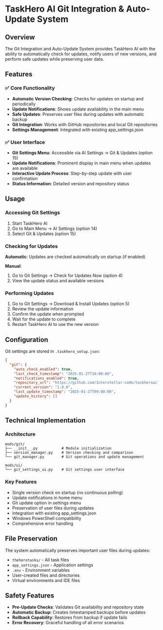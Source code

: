 # TaskHero AI Git Integration & Auto-Update System

## Overview

The Git Integration and Auto-Update System provides TaskHero AI with the ability to automatically check for updates, notify users of new versions, and perform safe updates while preserving user data.

## Features

### ✅ Core Functionality
- **Automatic Version Checking**: Checks for updates on startup and periodically
- **Update Notifications**: Shows update availability in the main menu
- **Safe Updates**: Preserves user files during updates with automatic backup
- **Git Integration**: Works with GitHub repositories and local Git repositories
- **Settings Management**: Integrated with existing app_settings.json

### ✅ User Interface
- **Git Settings Menu**: Accessible via AI Settings → Git & Updates (option 15)
- **Update Notifications**: Prominent display in main menu when updates are available
- **Interactive Update Process**: Step-by-step update with user confirmation
- **Status Information**: Detailed version and repository status

## Usage

### Accessing Git Settings

1. Start TaskHero AI
2. Go to Main Menu → AI Settings (option 14)
3. Select Git & Updates (option 15)

### Checking for Updates

**Automatic**: Updates are checked automatically on startup (if enabled)

**Manual**:
1. Go to Git Settings → Check for Updates Now (option 4)
2. View the update status and available versions

### Performing Updates

1. Go to Git Settings → Download & Install Updates (option 5)
2. Review the update information
3. Confirm the update when prompted
4. Wait for the update to complete
5. Restart TaskHero AI to use the new version

## Configuration

Git settings are stored in `.taskhero_setup.json`:

```json
{
  "git": {
    "auto_check_enabled": true,
    "last_check_timestamp": "2025-01-27T10:00:00",
    "notifications_enabled": true,
    "repository_url": "https://github.com/Interstellar-code/taskheroai",
    "current_version": "1.0.0",
    "last_update_timestamp": "2025-01-27T09:00:00",
    "update_history": []
  }
}
```

## Technical Implementation

### Architecture

```
mods/git/
├── __init__.py           # Module initialization
├── version_manager.py    # Version checking and comparison
└── git_manager.py        # Git operations and update management

mods/ui/
└── git_settings_ui.py    # Git settings user interface
```

### Key Features
- Single version check on startup (no continuous polling)
- Update notifications in home menu
- Git update option in settings menu
- Preservation of user files during updates
- Integration with existing app_settings.json
- Windows PowerShell compatibility
- Comprehensive error handling

## File Preservation

The system automatically preserves important user files during updates:
- `theherotasks/` - All task files
- `app_settings.json` - Application settings
- `.env` - Environment variables
- User-created files and directories
- Virtual environments and IDE files

## Safety Features

- **Pre-Update Checks**: Validates Git availability and repository state
- **Automatic Backup**: Creates timestamped backups before updates
- **Rollback Capability**: Restores from backup if update fails
- **Error Recovery**: Graceful handling of all error scenarios
